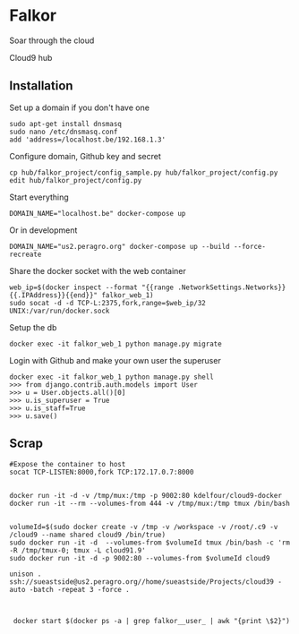 Falkor
====
Soar through the cloud

Cloud9 hub

Installation
-----
Set up a domain if you don't have one
```
sudo apt-get install dnsmasq
sudo nano /etc/dnsmasq.conf
add 'address=/localhost.be/192.168.1.3'
```
Configure domain, Github key and secret
```
cp hub/falkor_project/config_sample.py hub/falkor_project/config.py 
edit hub/falkor_project/config.py 
```
Start everything
```
DOMAIN_NAME="localhost.be" docker-compose up
```
Or in development
```
DOMAIN_NAME="us2.peragro.org" docker-compose up --build --force-recreate
```
Share the docker socket with the web container
```
web_ip=$(docker inspect --format "{{range .NetworkSettings.Networks}}{{.IPAddress}}{{end}}" falkor_web_1)
sudo socat -d -d TCP-L:2375,fork,range=$web_ip/32 UNIX:/var/run/docker.sock
```
Setup the db
```
docker exec -it falkor_web_1 python manage.py migrate
``` 
Login with Github and make your own user the superuser
```
docker exec -it falkor_web_1 python manage.py shell
>>> from django.contrib.auth.models import User
>>> u = User.objects.all()[0]
>>> u.is_superuser = True
>>> u.is_staff=True
>>> u.save()
```
 


 
Scrap
------
``` 
#Expose the container to host
socat TCP-LISTEN:8000,fork TCP:172.17.0.7:8000
 

docker run -it -d -v /tmp/mux:/tmp -p 9002:80 kdelfour/cloud9-docker
docker run -it --rm --volumes-from 444 -v /tmp/mux:/tmp tmux /bin/bash


volumeId=$(sudo docker create -v /tmp -v /workspace -v /root/.c9 -v /cloud9 --name shared cloud9 /bin/true)
sudo docker run -it -d  --volumes-from $volumeId tmux /bin/bash -c 'rm -R /tmp/tmux-0; tmux -L cloud91.9'
sudo docker run -it -d -p 9002:80 --volumes-from $volumeId cloud9

unison . ssh://sueastside@us2.peragro.org//home/sueastside/Projects/cloud39 -auto -batch -repeat 3 -force .



 docker start $(docker ps -a | grep falkor__user_ | awk "{print \$2}")

```